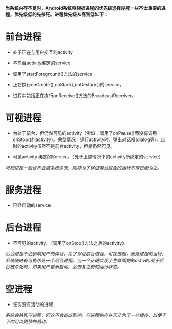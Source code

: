 **当系统内存不足时，Android系统将根据进程的优先级选择杀死一些不太重要的进程，优先级低的先杀死。进程优先级从高到低如下：**

# 前台进程
- 处于正在与用户交互的activity

- 与前台activity绑定的service

- 调用了startForeground()方法的service

- 正在执行onCreate(),onStart(),onDestory()的service。

- 进程中包括正在执行onReceive()方法的BroadcastReceiver。

# 可视进程
- 为处于前台，但仍然可见的activity（例如：调用了onPause()而没有调用onStop()的activity）。典型情况：运行activity时，弹出对话框(dialog等)，此时的activity虽然不是前台activity，但是仍然可见。

- 可见activity 绑定的Service。（处于上述情况下的activity所绑定的service）

*可视进程一般也不会被系统杀死，除非为了保证前台进程的运行不得已而为之。*

# 服务进程
- 已经启动的service

# 后台进程
- 不可见的activity。（调用了onStop()方法之后的activity）

*后台进程不会影响用户的体验，为了保证前台进程，可视进程，服务进程的运行，系统随时有可能杀死一个后台进程。当一个正确实现了生命周期的activity处于后台被杀死时，如果用户重新启动，会恢复之前的运行状态。*

# 空进程
- 任何没有活动的进程

*系统会杀死空进程，但这不会造成影响。空进程的存在无非为了一些缓存，以便于下次可以更快的启动。*